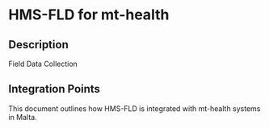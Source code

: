 # HMS-FLD for mt-health

## Description

Field Data Collection

## Integration Points

This document outlines how HMS-FLD is integrated with mt-health systems in Malta.
